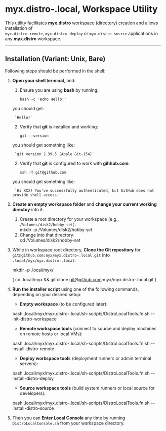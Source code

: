 # myx.distro-.local, Workspace Utility

This utility facilitates **myx.distro** workspace (directory) creation and allows installation of  
`myx.distro-remote`, `myx.distro-deploy` or `myx.distro-source` applications in any **myx.distro** workspace.

---

## Installation (Variant: Unix, Bare)

Following steps should be performed in the shell:

1. **Open your shell terminal**, and:  
   1. Ensure you are using **bash** by running:  

   		`bash -c 'echo Hello!'`

	 you should get:

		`Hello!`

   2. Verify that **git** is installed and working:  

   		`git --version`

	 you should get something like:

		`git version 2.39.5 (Apple Git-154)`

   2. Verify that **git** is configured to work with **gihhub.com**:  

   		`ssh -T git@github.com`

	 you should get something like:
	 
		`Hi XXX! You've successfully authenticated, but GitHub does not provide shell access.`

2. **Create an empty workspace folder** and **change your current working directoy** into it:  
   1. Create a root directory for your workspace (e.g., `/Volumes/disk2/hobby-set`):  
      mkdir -p /Volumes/disk2/hobby-set  
   2. Change into that directory:  
      cd /Volumes/disk2/hobby-set

3. While in workspace root directory, **Clone the Git repository** for 
   `git@github.com:myx/myx.distro-.local.git` into  
   `.local/myx/myx.distro-.local`:  

	mkdir -p .local/myx/  

	( cd .local/myx && git clone git@github.com:myx/myx.distro-.local.git )

4. **Run the installer script** using one of the following commands, depending on your desired setup:

   - **Empty workspace** (to be configured later):  

	bash .local/myx/myx.distro-.local/sh-scripts/DistroLocalTools.fn.sh --init-distro-workspace

   - **Remote workspace tools** (connect to source and deploy machines on remote hosts or local VMs):  

	bash .local/myx/myx.distro-.local/sh-scripts/DistroLocalTools.fn.sh --install-distro-remote

   - **Deploy workspace tools** (deployment runners or admin terminal servers):  

	bash .local/myx/myx.distro-.local/sh-scripts/DistroLocalTools.fn.sh --install-distro-deploy

   - **Source workspace tools** (build system runners or local source for developers):  

	bash .local/myx/myx.distro-.local/sh-scripts/DistroLocalTools.fn.sh --install-distro-source

5. Then you can **Enter Local Console** any time by running `DistroLocalConsole.sh` from
   your workspace directory. 
